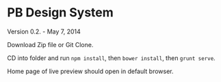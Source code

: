 PB Design System
================

Version 0.2. -  May 7, 2014


Download Zip file or Git Clone.

CD into folder and run `npm install`, then `bower install`, then `grunt serve`.

Home page of live preview should open in default browser.
